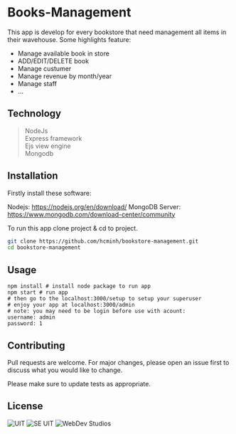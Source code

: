 # Books-Management

This app is develop for every bookstore that need management all items in their wavehouse. Some highlights feature:

- Manage available book in store
- ADD/EDIT/DELETE book
- Manage custumer
- Manage revenue by month/year
- Manage staff
- ...
## Technology
> NodeJs  
> Express framework  
> Ejs view engine  
> Mongodb  
## Installation

Firstly install these software: 

Nodejs: https://nodejs.org/en/download/
MongoDB Server: https://www.mongodb.com/download-center/community

To run this app clone project & cd to project.

```bash
git clone https://github.com/hcminh/bookstore-management.git
cd bookstore-management
```

## Usage

```nodejs
npm install # install node package to run app
npm start # run app
# then go to the localhost:3000/setup to setup your superuser
# enjoy your app at localhost:3000/admin
# note: you may need to be login before use with acount:
username: admin
password: 1
```

## Contributing
Pull requests are welcome. For major changes, please open an issue first to discuss what you would like to change.

Please make sure to update tests as appropriate.

## License
![UIT](https://www.uit.edu.vn/sites/vi/files/banner.png)
![SE UIT](http://cnpm.uit.edu.vn/templates/mimety/images/logo.png)
![WebDev Studios](https://webdevstudios.org/wp-content/uploads/2019/01/webdevicon-XoaPhong_SatLe.png)
